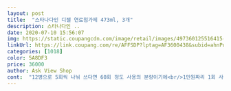 ```yaml
---
layout: post 
title:  "스타나다인 디젤 연료첨가제 473ml, 3개" 
description: 스타나다인 ..
date: 2020-07-10 15:56:07 
img: https://static.coupangcdn.com/image/retail/images/497360125516415-3f6aa217-e8b9-461f-9bfb-289182773100.jpg 
linkUrl: https://link.coupang.com/re/AFFSDP?lptag=AF3600438&subid=ahnPublicAsk&pageKey=1297407453&itemId=2310387699&vendorItemId=70307197406&traceid=V0-113-81e4a4cc89186820 
categories: [1018] 
color: 5A8DF3 
price: 36000 
author: Ask View Shop 
cont:  "12병으로 5회씩 나눠 쓰다면 60회 정도 사용의 분량이기에<br/>1만원짜리 1회 사용이라면<br/>60만원과 비교해도 될만한 사용량이라고 생각되네요<br/>다음 구매때 다시 또 구매하도록 하겠습니다<br/>로켓배송이야 언제나와 같이 실망시키지 않고 빠르게 도착했으며, 제품의 포장도 꼼꼼하게 잘 되어있었습니다.<br/> 패키지는 메인병과 소분병, 그리고 좀더 쉬운 소분을 위해서 종이컵까지 준비가 되어 있었습니다.<br/> 마침 골프도 기름이 떨어져서 곧바로 약 40l를 채우면서 처음으로 첨가제를 넣는거라 100ml를 같이 넣어두었습니다.<br/>계산상으로는 약 50l의 탱크였던것으로 기억하기 때문입니다.<br/> 소분병이 있어서 비교적 쉽게 넣었습니다.<br/><br/>많은 분들과 같이 차를 소중이 하기는 하지만, 실제로는 차알못이라서 보통은 정비소에 맡기고 달라는데로 돈 주는 많은 일반인과 다를바 없는 차량주입니다.<br/> 그러다가 얼마전에 디젤 차량의 경우 연료 첨가제를 쓰면 이런 저런 증상에 대한 개선도 노려볼 수 있다고, 차량을 조금더 오래 쓸 수 있다는 말이 있어 여기저기 알아보게 되었습니다.<br/> 문제는 비용이더군요.<br/> 차량 오래 쓰겠다고 계속 고비용을 지출하고 유지하게 되면 크게 의미는 없을 것 같아서 찾다가 포기를 하던 찰나에 지인의 권유로 아직은 한국에서는 잘 알려지지 않은 (적어도 저는 잘 몰랐다는... <br/>) 브랜드를 소개해주더군요.<br/><br/>물건 잘 받았고 잘 사용하고 있습니다<br/>비록 제가 1박스로 구매를 하여 많이 구매했지만<br/>사업 번창하세요<br/>스타나다인 홈페이지에 가서 공부했던 것들이 여러가지 있는데, 가장 기대가 되는 것은 출력 향상과 진동 감소이긴 했습니다.<br/> 연비 감소 효과의 경우는 개인적으로는 연료 첨가제보다는 개인의 운전 스타일이 더 많은 영향을 미친다고 보기 때문에 같은 드라이빙 스타일을 그대로 유지했을 경우 연간 연비를 체크해야할 것으로 보입니다.<br/><br/>여느 연료첨가제들과는 달리<br/>연료첨가제는 스타나다인 스타나다인은 연료첨가제 짱<br/>연료첨가제들 다수 사용해봤지만<br/>연료첨가제를 넣고 출퇴근시 출력을 보니 몇년간을 탔던 차량이라 미세하게 변화가 느껴진다는 것이 신기할 따름이였습니다.<br/> 만약 연간 기준 연비 감소까지 최저치인 4%를 유지해준다면 연비대비 연료첨가제 사용시 무비용으로 차량 엔진을 관리하는 효과를 볼 수 있을 것 같습니다.<br/> 착한 골프 세컨카로 5년만 더 가자!<br/>이제 8년차된 폭스바겐 디젤 골프차량은 여전히 큰 문제없이 달리고 있습니다.<br/> 폭스바겐의 디젤 게이트 이후 사실상 재판매도 크게 의미가 없어서 시내와 혼자서 중장거리 이동시 사용하는 차량으로 최소의 관리만을 가지고도 잘 유지되고 있는 상황입니다.<br/><br/>차를 좀 애지중지 하는편이라 오천키로마다 불스xx 디젤 꼬박꼬박 넣었습니다.<br/> 오만키로 넘어가면서부터는 넣어도 별반 차이를 모르겠어서 차 잘 아는 지인한테 추천받아 스타나다인 첨 써봤습니다.<br/> 오오 떨림/소음/연비/가속 모두 처음 차삮을때처럼 확연히 차이를 느낍니다.<br/> 뭣보다 예전 고속도로 2324나오던게 요샌 아무리 살살 밟아도 1819 수준으로 떨어졌는데 이번에 속초다녀오면서 측정해보니 예전처럼 20km이상 나오더군요! 밟을때 가속도 확연히 느낄정도로 달라졌구요.<br/> 처음부터 알았다면 꾸준히 이 브랜드 썼을텐데 차한테 잘못 멕인거같아 좀 미안(?)하네요.<br/> 칠십정도 든다는 흡기밸브청소 할까 고민많이했는데 굳이 안해도 될것같네요.<br/> 차 좀 아끼시는분들 완전 추천합니다.<br/><br/>쿠팡에서 로켓이 되어서 최소 5번 주유때 까지 쓸 수 있다고 하니, 한달에서 한달반에 한번씩 추가로 사게 되는 경우라서 일년에 약 10만원의 비용으로 차량 수명을 연장시킬 수 있겠다는 생각이 들어서 실험삼아 주문을 하게 되었습니다.<br/><br/>효과도 좋고 금액도 저렴합니다<br/>" 
---
```


